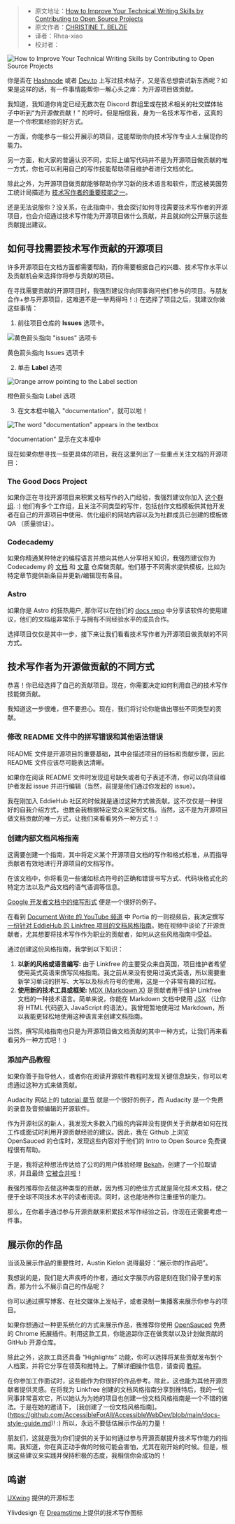 > -  原文地址：[How to Improve Your Technical Writing Skills by Contributing to Open Source Projects](https://www.freecodecamp.org/news/improve-tech-writing-skills-by-contributing-to-open-source/)
> -  原文作者：[CHRISTINE T. BELZIE](https://www.freecodecamp.org/news/author/christine/)
> -  译者：Rhea-xiao
> -  校对者：

![How to Improve Your Technical Writing Skills by Contributing to Open Source Projects](https://www.freecodecamp.org/news/content/images/size/w2000/2023/06/Blog-post-cover-for-FCC---3.png)

你是否在 [Hashnode](https://hashnode.com/about) 或者 [Dev.to](http://dev.to/) 上写过技术帖子，又是否总想尝试新东西呢？如果是这样的话，有一件事情能帮你一解心头之痒：为开源项目做贡献。

我知道，我知道你肯定已经无数次在 Discord 群组里或在技术相关的社交媒体帖子中听到“为开源做贡献！” 的呼吁。但是相信我，身为一名技术写作者，这真的是一个你积累经验的好方式。

一方面，你能参与一些公开展示的项目，这能帮助你向技术写作专业人士展现你的能力。

另一方面，和大家的普遍认识不同，实际上编写代码并不是为开源项目做贡献的唯一方式，你也可以利用自己的写作技能帮助项目维护者进行文档优化。

除此之外，为开源项目做贡献能够帮助你学习新的技术语言和软件，而这被美国劳工统计局描述为 [技术写作者的重要技能之一](https://www.bls.gov/ooh/media-and-communication/technical-writers.htm#tab-4)。

还是无法说服你？没关系，在此指南中，我会探讨如何寻找需要技术写作者的开源项目，也会介绍通过技术写作能为开源项目做什么贡献，并且就如何公开展示这些贡献提出建议。

## 如何寻找需要技术写作贡献的开源项目

许多开源项目在文档方面都需要帮助，而你需要根据自己的兴趣、技术写作水平以及贡献机会来选择你将参与贡献的项目。

在寻找需要贡献的开源项目时，我强烈建议你向同事询问他们参与的项目。与朋友合作+参与开源项目，这难道不是一举两得吗！:) 在选择了项目之后，我建议你做这些事情：

1. 前往项目仓库的 **Issues** 选项卡。

![黄色箭头指向 "issues" 选项卡](https://www.freecodecamp.org/news/content/images/2023/06/picking-an-issue--part-1-.png)

黄色箭头指向 Issues 选项卡

2. 单击 **Label** 选项

![Orange arrow pointing to the Label section](https://www.freecodecamp.org/news/content/images/2023/06/Picking-a-issue--part-2--1.png)

橙色箭头指向 Label 选项

3. 在文本框中输入 "documentation"，就可以啦！

![The word "documentation" appears in the textbox ](https://www.freecodecamp.org/news/content/images/2023/06/picking-an-issue--part-3-.png)

"documentation" 显示在文本框中

现在如果你想寻找一些更具体的项目，我在这里列出了一些重点关注文档的开源项目：

### The Good Docs Project

如果你正在寻找开源项目来积累文档写作的入门经验，我强烈建议你加入 [这个群组](https://thegooddocsproject.dev/). :) 他们有多个工作组，且关注不同类型的写作，包括创作文档模板供其他开发者在自己的开源项目中使用、优化组织的网站内容以及为社群成员已创建的模板做 QA （质量验证）。

### Codecademy

如果你精通某种特定的编程语言并想向其他人分享相关知识，我强烈建议你为 Codecademy 的 [文档](https://github.com/Codecademy/docs) 和 [文章](https://github.com/Codecademy/ugc) 仓库做贡献。他们基于不同需求提供模板，比如为特定章节提供新条目并更新/编辑现有条目。

### Astro

如果你是 Astro 的狂热用户, 那你可以在他们的 [docs repo](https://github.com/withastro/docs) 中分享该软件的使用建议，他们的文档组非常乐于与拥有不同经验水平的成员合作。

选择项目仅仅是其中一步，接下来让我们看看技术写作者为开源项目做贡献的不同方式。

## 技术写作者为开源做贡献的不同方式

恭喜！你已经选择了自己的贡献项目。现在，你需要决定如何利用自己的技术写作技能做贡献。

我知道这一步很难，但不要担心。现在，我们将讨论你能做出哪些不同类型的贡献。

### 修改 README 文件中的拼写错误和其他语法错误

README 文件是开源项目的重要基础，其中会描述项目的目标和贡献步骤，因此 README 文件应该尽可能表达清晰。

如果你在阅读 README 文件时发现逗号缺失或者句子表述不清，你可以向项目维护者发起 issue 并进行编辑（当然，前提是他们通过你发起的 issue）。

我在刚加入 EddieHub 社区的时候就是通过这种方式做贡献。这不仅仅是一种很好的自我介绍方式，也教会我根据特定受众来定制文档。当然，这不是为开源项目做文档贡献的唯一方式，让我们来看看另外一种方式！:)

### 创建内部文档风格指南

这需要创建一个指南，其中将定义某个开源项目文档的写作和格式标准，从而指导贡献者有效地进行开源项目的文档写作。

在该文档中，你将看见一些诸如标点符号的正确和错误书写方式、代码块格式化的特定方法以及产品文档的语气语调等信息。

[Google 开发者文档中的缩写形式](https://developers.google.com/style/contractions) 便是一个很好的例子。

在看到 [Document Write 的 YouTube 频道](https://www.youtube.com/live/t-Tz6QzH8YA?feature=share) 中 Portia 的一则视频后，我决定撰写 [一份针对 EddieHub 的 Linkfree 项目的文档风格指南](https://linkfree.io/docs/docs-style-guide)。她在视频中谈论了开源贡献者，尤其想要将技术写作作为职业的贡献者，如何从这些风格指南中受益。

通过创建这份风格指南，我学到以下知识：

1.  **以新的风格或语言编写:** 由于 Linkfree 的主要受众来自英国，项目维护者希望使用英式英语来撰写风格指南。我之前从来没有使用过英式英语，所以需要重新学习单词的拼写、大写以及标点符号的使用，这是一个非常有趣的过程。
2.  **使用新的技术工具或框架:** [MDX (Markdown X)](https://mdxjs.com/) 是贡献者用于维护 Linkfree 文档的一种技术语言。简单来说，你能在 Markdown 文档中使用 [JSX](https://facebook.github.io/jsx/) （让你将 HTML 代码嵌入 JavaScript 的语法）。我曾短暂地使用过 Markdown，所以我能更轻松地使用这种语言来创建文档指南。

当然，撰写风格指南也只是为开源项目做文档贡献的其中一种方式，让我们再来看看另外一种方式吧！:)

### 添加产品教程

如果你善于指导他人，或者你在阅读开源软件教程时发现关键信息缺失，你可以考虑通过这种方式来做贡献。

Audacity 网站上的 [tutorial 章节](https://support.audacityteam.org/community/contributing/tutorials) 就是一个很好的例子，而 Audacity 是一个免费的录音及音频编辑的开源软件。

作为开源社区的新人，我发现大多数入门级的内容并没有提供关于贡献者如何在找工作或面试时利用开源贡献经验的建议。因此，我在 Github 上浏览  OpenSauced 的仓库时，发现这些内容对于他们的 Intro to Open Source 免费课程很有帮助。

于是，我将这种想法传达给了公司的用户体验经理 [Bekah](https://twitter.com/BekahHW)，创建了一个拉取请求，并且最终 [它被合并啦](https://github.com/open-sauced/intro/pull/5)！

我强烈推荐你去做这种类型的贡献，因为练习的绝佳方式就是简化技术文档，使之便于全球不同技术水平的读者阅读。同时，这也能培养你注重细节的能力。

那么，在你着手通过参与开源贡献来积累技术写作经验之前，你现在还需要考虑一件事。

## 展示你的作品

当谈及展示作品的重要性时，Austin Kielon 说得最好：“展示你的作品吧”。

我想说的是，我们是大声疾呼的作者，通过文字展示内容是刻在我们骨子里的东西，那为什么不展示自己的作品呢？

你可以通过撰写博客、在社交媒体上发帖子，或者录制一集播客来展示你参与的项目。

如果你想通过一种更系统化的方式来展示作品，我推荐你使用 [OpenSauced](https://opensauced.pizza/#features) 免费的 Chrome 拓展插件。利用这款工具，你能追踪你正在做贡献以及计划做贡献的 GitHub 开源仓库。

除此之外，这款工具还具备 “Highlights” 功能，你可以选择将某些贡献发布到个人档案，并将它分享在领英和推特上。了解详细操作信息，请查阅 [教程](https://github.com/open-sauced/intro/blob/main/06-the-secret-sauce.md#develop-your-open-source-resume)。

在你参加工作面试时，这些能作为你很好的作品参考。除此，这也能为其他开源贡献者提供灵感。在将我为 Linkfree 创建的文档风格指南分享到推特后，我的一位同事非常喜欢它，所以她认为为她的项目也创建一份文档风格指南是一个不错的做法。于是在她的邀请下， [我创建了一份文档风格指南]。(https://github.com/AccessibleForAll/AccessibleWebDev/blob/main/docs-style-guide.md)! :) 所以，永远不要低估展示作品的力量！

朋友们，这就是我为你们提供的关于如何通过参与开源贡献提升技术写作能力的指南。我知道，你在真正动手做的时候可能会害怕，尤其在刚开始的时候。但是，根据这些建议来实践并保持积极的态度，我相信你会成功的！

## 鸣谢

 [UXwing](https://uxwing.com/opensource-icon) 提供的开源标志

Ylivdesign 在 [Dreamstime](https://www.dreamstime.com/technical-writing-icon-outline-style-technical-writing-icon-outline-technical-writing-vector-icon-web-design-isolated-white-image214934937)上提供的技术写作图标
